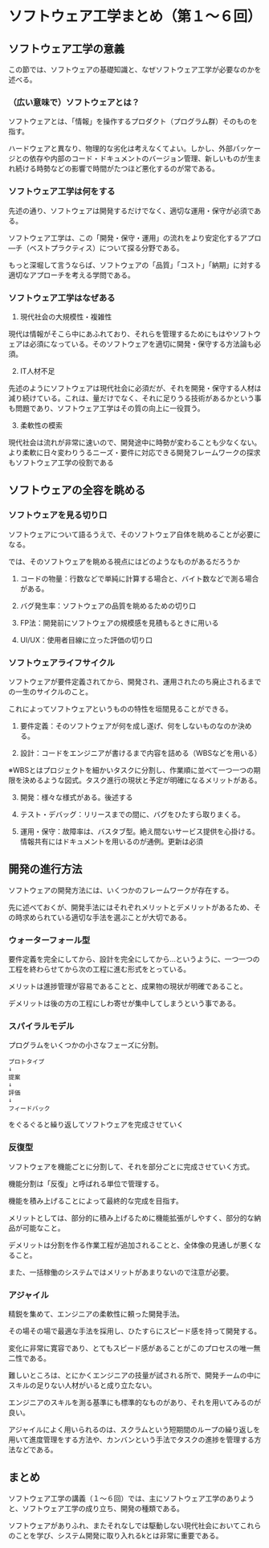 # ソフトウェア工学まとめ（第１～６回）

## ソフトウェア工学の意義
この節では、ソフトウェアの基礎知識と、なぜソフトウェア工学が必要なのかを述べる。
### （広い意味で）ソフトウェアとは？
ソフトウェアとは、「情報」を操作するプロダクト（プログラム群）そのものを指す。

ハードウェアと異なり、物理的な劣化は考えなくてよい。しかし、外部パッケージとの依存や内部のコード・ドキュメントのバージョン管理、新しいものが生まれ続ける時勢などの影響で時間がたつほど悪化するのが常である。

### ソフトウェア工学は何をする
先述の通り、ソフトウェアは開発するだけでなく、適切な運用・保守が必須である。

ソフトウェア工学は、この「開発・保守・運用」の流れをより安定化するアプロ―チ（ベストプラクティス）について探る分野である。

もっと深堀して言うならば、ソフトウェアの「品質」「コスト」「納期」に対する適切なアプローチを考える学問である。

### ソフトウェア工学はなぜある
1. 現代社会の大規模性・複雑性

現代は情報がそこら中にあふれており、それらを管理するためにもはやソフトウェアは必須になっている。そのソフトウェアを適切に開発・保守する方法論も必須。

2. IT人材不足

先述のようにソフトウェアは現代社会に必須だが、それを開発・保守する人材は減り続けている。これは、量だけでなく、それに足りうる技術があるかという事も問題であり、ソフトウェア工学はその質の向上に一役買う。

3. 柔軟性の模索

現代社会は流れが非常に速いので、開発途中に時勢が変わることも少なくない。より柔軟に日々変わりうるニーズ・要件に対応できる開発フレームワークの探求もソフトウェア工学の役割である

## ソフトウェアの全容を眺める

### ソフトウェアを見る切り口
ソフトウェアについて語るうえで、そのソフトウェア自体を眺めることが必要になる。

では、そのソフトウェアを眺める視点にはどのようなものがあるだろうか

1. コードの物量：行数などで単純に計算する場合と、バイト数などで測る場合がある。

2. バグ発生率：ソフトウェアの品質を眺めるための切り口

3. FP法：開発前にソフトウェアの規模感を見積もるときに用いる

4. UI/UX：使用者目線に立った評価の切り口

### ソフトウェアライフサイクル
ソフトウェアが要件定義されてから、開発され、運用されたのち廃止されるまでの一生のサイクルのこと。

これによってソフトウェアというものの特性を垣間見ることができる。

1. 要件定義：そのソフトウェアが何を成し遂げ、何をしないものなのか決める。

2. 設計：コードをエンジニアが書けるまで内容を詰める（WBSなどを用いる）

※WBSとはプロジェクトを細かいタスクに分割し、作業順に並べて一つ一つの期限を決めるような図式。タスク進行の現状と予定が明確になるメリットがある。

3. 開発：様々な様式がある。後述する

4. テスト・デバッグ：リリースまでの間に、バグをひたすら取りまくる。

5. 運用・保守：故障率は、バスタブ型。絶え間ないサービス提供を心掛ける。情報共有にはドキュメントを用いるのが通例。更新は必須

## 開発の進行方法
ソフトウェアの開発方法には、いくつかのフレームワークが存在する。

先に述べておくが、開発手法にはそれぞれメリットとデメリットがあるため、その時求められている適切な手法を選ぶことが大切である。

### ウォーターフォール型
要件定義を完全にしてから、設計を完全にしてから…というように、一つ一つの工程を終わらせてから次の工程に進む形式をとっている。

メリットは進捗管理が容易であることと、成果物の現状が明確であること。

デメリットは後の方の工程にしわ寄せが集中してしまうという事である。

### スパイラルモデル
プログラムをいくつかの小さなフェーズに分割。
```
プロトタイプ
↓
提案
↓
評価
↓
フィードバック
```
をぐるぐると繰り返してソフトウェアを完成させていく

### 反復型
ソフトウェアを機能ごとに分割して、それを部分ごとに完成させていく方式。

機能分割は「反復」と呼ばれる単位で管理する。

機能を積み上げることによって最終的な完成を目指す。

メリットとしては、部分的に積み上げるために機能拡張がしやすく、部分的な納品が可能なこと。

デメリットは分割を作る作業工程が追加されることと、全体像の見通しが悪くなること。

また、一括稼働のシステムではメリットがあまりないので注意が必要。

### アジャイル
精鋭を集めて、エンジニアの柔軟性に頼った開発手法。

その場その場で最適な手法を採用し、ひたすらにスピード感を持って開発する。

変化に非常に寛容であり、とてもスピード感があることがこのプロセスの唯一無二性である。

難しいところは、とにかくエンジニアの技量が試される所で、開発チームの中にスキルの足りない人材がいると成り立たない。

エンジニアのスキルを測る基準にも標準的なものがあり、それを用いてみるのが良い。

アジャイルによく用いられるのは、スクラムという短期間のループの繰り返しを用いて進度管理をする方法や、カンバンという手法でタスクの進捗を管理する方法などである。

## まとめ
ソフトウェア工学の講義（１～６回）では、主にソフトウェア工学のありようと、ソフトウェア工学の成り立ち、開発の種類である。

ソフトウェアがありふれ、またそれなしでは駆動しない現代社会においてこれらのことを学び、システム開発に取り入れるkとは非常に重要である。